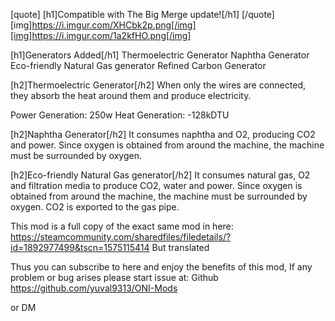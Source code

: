 [quote]
[h1]Compatible with The Big Merge update![/h1]
[/quote]
[img]https://i.imgur.com/XHCbk2p.png[/img][img]https://i.imgur.com/1a2kfHO.png[/img]

[h1]Generators Added[/h1]
Thermoelectric Generator
Naphtha Generator
Eco-friendly Natural Gas generator
Refined Carbon Generator

[h2]Thermoelectric Generator[/h2]
When only the wires are connected, they absorb the heat around them and produce electricity.

Power Generation: 250w
Heat Generation: -128kDTU

[h2]Naphtha Generator[/h2]
It consumes naphtha and O2, producing CO2 and power.
Since oxygen is obtained from around the machine, the machine must be surrounded by oxygen.

[h2]Eco-friendly Natural Gas generator[/h2]
It consumes natural gas, O2 and filtration media to produce CO2, water and power.
Since oxygen is obtained from around the machine, the machine must be surrounded by oxygen.
CO2 is exported to the gas pipe.

This mod is a full copy of the exact same mod in here:
https://steamcommunity.com/sharedfiles/filedetails/?id=1892977499&tscn=1575115414
But translated

Thus you can subscribe to here and enjoy the benefits of this mod,
If any problem or bug arises please start issue at:
Github
https://github.com/yuval9313/ONI-Mods

or DM
